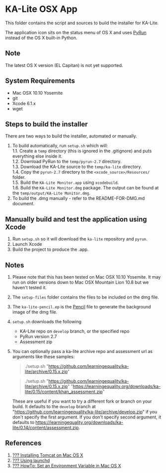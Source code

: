 KA-Lite OSX App
===============
This folder contains the script and sources to build the installer for KA-Lite.

The application icon sits on the status menu of OS X and uses [PyRun](http://www.egenix.com/products/python/PyRun/) instead of the OS X built-in Python.


## Note

The latest OS X version (EL Capitan) is not yet supported.

## System Requirements

* Mac OSX 10.10 Yosemite
* git
* Xcode 6.1.x
* wget

## Steps to build the installer
There are two ways to build the installer, automated or manually.

1. To build automatically, run `setup.sh` which will:  
    1.1. Create a `temp` directory (this is ignored in the .gitignore) and puts everything else inside it.  
    1.2. Download PyRun to the `temp/pyrun-2.7` directory.  
    1.3. Download the KA-Lite source to the `temp/ka-lite` directory.  
    1.4. Copy the `pyrun-2.7` directory to the `<xcode_source>/Resources/` folder.  
    1.5. Build the `KA-Lite Monitor.app` using `xcodebuild`.  
    1.6. Build the `KA-Lite Monitor.dmg` package.  The output can be found at the `temp/output/KA-Lite Monitor.dmg`.  
2. To build the .dmg manually - refer to the README-FOR-DMG.md document.  


## Manually build and test the application using Xcode

1. Run `setup.sh` so it will download the `ka-lite` repository and `pyrun`.
2. Launch Xcode
3. Build the project to produce the .app.


## Notes

1. Please note that this has been tested on Mac OSX 10.10 Yosemite.  It may run on older versions down to Mac OSX Mountain Lion 10.8 but we haven't tested it.
1. The `setup-files` folder contains the files to be included on the dmg file.
1. The `ka-lite-pencil.ep` is the [Pencil](https://code.google.com/p/evoluspencil/) file to generate the background image of the dmg file.
1. `setup.sh` downloads the following

    * KA-Lite repo on `develop` branch, or the specified repo
    * PyRun version 2.7
    * Assessment zip

1. You can optionally pass a ka-lite archive repo and assessment url as arguments like these samples:

    > ./setup.sh "https://github.com/learningequality/ka-lite/archive/0.15.x.zip"

    > ./setup.sh "https://github.com/learningequality/ka-lite/archive/0.15.x.zip" "https://learningequality.org/downloads/ka-lite/0.15/content/khan_assessment.zip"

    These are useful if you want to try a different fork or branch on your build.
    It defaults to the `develop` branch at "https://github.com/learningequality/ka-lite/archive/develop.zip" if you don't specify the first argument.  If you don't specify second argument, it defaults to https://learningequality.org/downloads/ka-lite/0.14/content/assessment.zip.


## References

1. [??? Installing Tomcat on Mac OS X](http://www.joel.lopes-da-silva.com/2008/05/13/installing-tomcat-on-mac-os-x/)
1. [??? Using launchd](http://trac.buildbot.net/wiki/UsingLaunchd)
1. [??? HowTo: Set an Environment Variable in Mac OS X](http://www.dowdandassociates.com/blog/content/howto-set-an-environment-variable-in-mac-os-x/)
